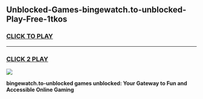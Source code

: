 
## Unblocked-Games-bingewatch.to-unblocked-Play-Free-1tkos
<h3>
<a href="https://premium76.site?title=bingewatch.to-unblocked&ref=19M">CLICK TO PLAY</a></h3>
<hr>

<h3>
<a href="https://premium76.site?title=bingewatch.to-unblocked&ref=19M">CLICK 2 PLAY</a>
  
</h3>

<a href="https://premium76.site?title=bingewatch.to-unblocked&ref=19M"><img src="https://clearcache.store/games.png"></a>


**bingewatch.to-unblocked games unblocked: Your Gateway to Fun and Accessible Online Gaming**
